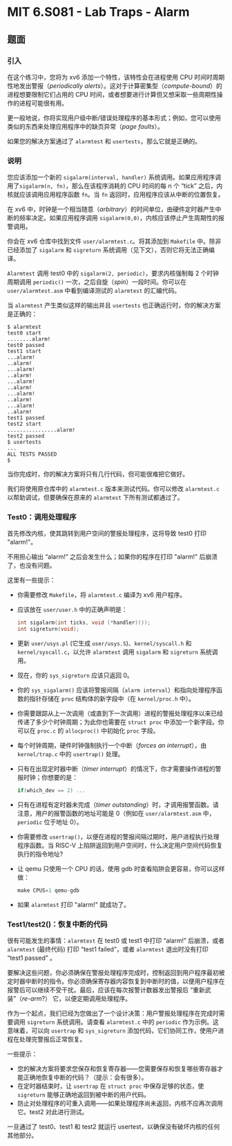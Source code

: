 # MIT 6.S081 - Lab Traps - Alarm

## 题面

### 引入

在这个练习中，您将为 xv6 添加一个特性，该特性会在进程使用 CPU 时间时周期性地发出警报（*periodically alerts*）。这对于计算密集型（*compute-bound*）的进程想要限制它们占用的 CPU 时间，或者想要进行计算但又想采取一些周期性操作的进程可能很有用。

更一般地说，你将实现用户级中断/错误处理程序的基本形式；例如，您可以使用类似的东西来处理应用程序中的缺页异常（*page faults*）。

如果您的解决方案通过了 `alarmtest` 和 `usertests`，那么它就是正确的。

### 说明

您应该添加一个新的 `sigalarm(interval, handler)` 系统调用。如果应用程序调用了`sigalarm(n, fn)`，那么在该程序消耗的 CPU 时间的每 n 个 “tick” 之后，内核就应该调用应用程序函数 `fn`。当 `fn` 返回时，应用程序应该从中断的位置恢复。

在 xv6 中，时钟是一个相当随意（*arbitrary*）的时间单位，由硬件定时器产生中断的频率决定。如果应用程序调用 `sigalarm(0,0)`，内核应该停止产生周期性的报警调用。

你会在 xv6 仓库中找到文件 `user/alarmtest.c`。将其添加到 `Makefile` 中。除非已经添加了 `sigalarm` 和 `sigreturn` 系统调用（见下文），否则它将无法正确编译。

`Alarmtest` 调用 test0 中的 `sigalarm(2, periodic)`，要求内核强制每 2 个时钟周期调用 `periodic()` 一次，之后自旋（*spin*）一段时间。你可以在 `user/alarmtest.asm` 中看到编译测试的 `alarmtest` 的汇编代码。

当 `alarmtest` 产生类似这样的输出并且 `usertests` 也正确运行时，你的解决方案是正确的：

```shell
$ alarmtest
test0 start
........alarm!
test0 passed
test1 start
...alarm!
..alarm!
...alarm!
..alarm!
...alarm!
..alarm!
...alarm!
..alarm!
...alarm!
..alarm!
test1 passed
test2 start
................alarm!
test2 passed
$ usertests
...
ALL TESTS PASSED
$
```

当你完成时，你的解决方案将只有几行代码，但可能很难把它做好。

我们将使用原仓库中的 `alarmtest.c` 版本来测试代码。你可以修改 `alarmtest.c` 以帮助调试，但要确保在原来的 `alarmtest` 下所有测试都通过了。

### Test0：调用处理程序

首先修改内核，使其跳转到用户空间的警报处理程序，这将导致 test0 打印 "alarm!"。

不用担心输出 “alarm!” 之后会发生什么；如果你的程序在打印 "alarm!" 后崩溃了，也没有问题。

这里有一些提示：

- 你需要修改 `Makefile`，将 `alarmtest.c` 编译为 xv6 用户程序。

- 应该放在 `user/user.h` 中的正确声明是：

	```c
	int sigalarm(int ticks, void (*handler)());
	int sigreturn(void);
	```

- 更新 `user/usys.pl` (它生成 `user/usys.S`)、`kernel/syscall.h` 和 `kernel/syscall.c`，以允许 `alarmtest` 调用 `sigalarm` 和 `sigreturn` 系统调用。

- 现在，你的 `sys_sigreturn` 应该只返回 0。

- 你的 `sys_sigalarm()` 应该将警报间隔（`alarm interval`）和指向处理程序函数的指针存储在 `proc` 结构体的新字段中（在 `kernel/proc.h` 中）。

- 你需要跟踪从上一次调用（或直到下一次调用）进程的警报处理程序以来已经传递了多少个时钟周期；为此你也需要在 `struct proc` 中添加一个新字段。你可以在 `proc.c` 的 `allocproc()` 中初始化 `proc` 字段。

- 每个时钟周期，硬件时钟强制执行一个中断（*forces an interrupt*），由 `kernel/trap.c` 中的 `usertrap()` 处理。

- 只有在出现定时器中断（*timer interrupt*）的情况下，你才需要操作进程的警报时钟；你想要的是：

  ```c
  if(which_dev == 2) ...
  ```

- 只有在进程有定时器未完成（*timer outstanding*）时，才调用报警函数。请注意，用户的报警函数的地址可能是 0（例如在 `user/alarmtest.asm` 中，`periodic` 位于地址 0）。

- 你需要修改 `usertrap()`，以便在进程的警报间隔过期时，用户进程执行处理程序函数。当 RISC-V 上陷阱返回到用户空间时，什么决定用户空间代码恢复执行的指令地址?

- 让 qemu 只使用一个 CPU 的话，使用 gdb 时查看陷阱会更容易，你可以这样做：

  ```c
  make CPUS=1 qemu-gdb
  ```

- 如果 `alarmtest` 打印 "alarm!" 就成功了。

### Test1/test2()：恢复中断的代码

很有可能发生的事情：`alarmtest` 在 test0 或 test1 中打印 “alarm!” 后崩溃，或者 `alarmtest` (最终代码) 打印 “test1 failed”，或者 `alarmtest` 退出时没有打印 “test1 passed” 。

要解决这些问题，你必须确保在警报处理程序完成时，控制返回到用户程序最初被定时器中断时的指令。你必须确保寄存器内容恢复到中断时的值，以便用户程序在报警后可以继续不受干扰。最后，应该在每次报警计数器发出警报后 “重新武装”（*re-arm*?） 它，以便定期调用处理程序。

作为一个起点，我们已经为您做出了一个设计决策：用户警报处理程序在完成时需要调用 `sigreturn` 系统调用。请查看 `alarmtest.c` 中的 `periodic` 作为示例。这意味着，可以向 `usertrap` 和 `sys_sigreturn` 添加代码，它们协同工作，使用户进程在处理完警报后正常恢复。

一些提示：

- 您的解决方案将要求您保存和恢复寄存器——您需要保存和恢复哪些寄存器才能正确地恢复中断的代码？（提示：会有很多）。
- 在定时器结束时，让 `usertrap` 在 `struct proc` 中保存足够的状态，使 `sigreturn` 能够正确地返回到被中断的用户代码。
- 防止对处理程序的可重入调用——如果处理程序尚未返回，内核不应再次调用它。test2 对此进行测试。

一旦通过了 test0、test1 和 test2 就运行 usertest，以确保没有破坏内核的任何其他部分。